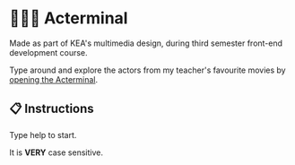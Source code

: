 # 👨🏻‍💻 Acterminal

Made as part of KEA's multimedia design, during third semester front-end development course.

Type around and explore the actors from my teacher's favourite movies by [opening the Acterminal](https://malthesers.github.io/acterminal/).

## 📋 Instructions

Type help to start.

It is **VERY** case sensitive.
